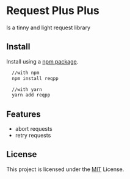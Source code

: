 # Request Plus Plus

Is a tinny and light request library

## Install

Install using a [npm package](https://www.npmjs.com/package/reqpp).

```bash
  //with npm
  npm install reqpp

  //with yarn
  yarn add reqpp
```

## Features

- abort requests
- retry requests

## License

This project is licensed under the [MIT](./LICENSE) License.
